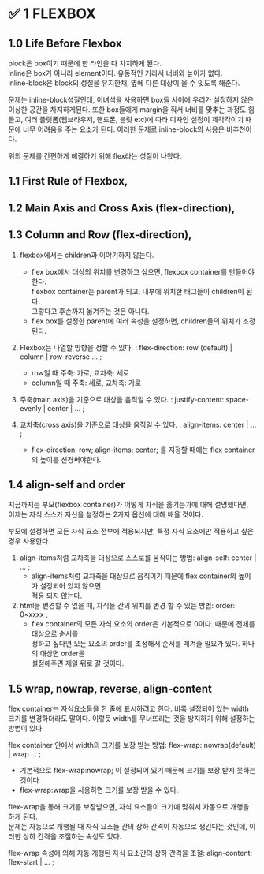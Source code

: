 # ✅ 1 FLEXBOX

## 1.0 Life Before Flexbox

block은 box이기 때문에 한 라인을 다 차지하게 된다.  
inline은 box가 아니라 element이다. 유동적인 거라서 너비와 높이가 없다.  
inline-block은 block의 성질을 유지한채, 옆에 다른 대상이 올 수 잇도록 해준다.

문제는 inline-block성질인데, 이녀석을 사용하면 box들 사이에 우리가 설정하지 않은 이상한 공간을 차지하게된다. 또한 box들에게 margin을 줘서 너비를 맞추는 과정도 힘들고, 여러 플랫폼(웹브라우저, 핸드폰, 블릿 etc)에 따라 디자인 설정이 제각각이기 때문에 너무 어려움을 주는 요소가 된다. 이러한 문제로 inline-block의 사용은 비추천이다.

위의 문제를 간편하게 해결하기 위해 flex라는 성질이 나왔다.

## 1.1 First Rule of Flexbox,

## 1.2 Main Axis and Cross Axis (flex-direction),

## 1.3 Column and Row (flex-direction),

1. flexbox에서는 children과 이야기하지 않는다.
    - flex box에서 대상의 위치를 변경하고 싶으면, flexbox container를 만들어야 한다.  
      flexbox container는 parent가 되고, 내부에 위치한 태그들이 children이 된다.  
      그렇다고 후손까지 옮겨주는 것은 아니다.
    - flex box를 설정한 parent에 여러 속성을 설정하면, children들의 위치가 조정된다.
2. Flexbox는 나열할 방향을 정할 수 있다. : flex-direction: row (default) | column | row-reverse … ;
    - row일 때 주축: 가로, 교차축: 세로
    - column일 때 주축: 세로, 교차축: 가로
3. 주축(main axis)을 기준으로 대상을 움직일 수 있다. : justify-content: space-evenly | center | … ;

4. 교차축(cross axis)을 기준으로 대상을 움직일 수 있다. : align-items: center | … ;
    - flex-direction: row; align-items: center; 를 지정할 때에는 flex container의 높이를 신경써야한다.

## 1.4 align-self and order

지금까지는 부모(flexbox container)가 어떻게 자식을 옮기는가에 대해 설명했다면, 이제는 자식 스스가 자신을 설정하는 2가지 옵션에 대해 배울 것이다.

부모에 설정하면 모든 자식 요소 전부에 적용되지만, 특정 자식 요소에만 적용하고 싶은 경우 사용한다.

1. align-items처럼 교차축을 대상으로 스스로를 움직이는 방법: align-self: center | … ;
    - align-items처럼 교차축을 대상으로 움직이기 때문에 flex container의 높이가 설정되어 있지 않으면  
      적용 되지 않는다.
2. html을 변경할 수 없을 때, 자식들 간의 위치를 변경 할 수 있는 방법: order: 0~xxxx ;
    - flex container의 모든 자식 요소의 order은 기본적으로 0이다. 때문에 전체를 대상으로 순서를  
      정하고 싶다면 모든 요소의 order를 조정해서 순서를 매겨줄 필요가 있다. 하나의 대상면 order을  
      설정해주면 제일 뒤로 갈 것이다.

## 1.5 wrap, nowrap, reverse, align-content

flex container는 자식요소들을 한 줄에 표시하려고 한다. 비록 설정되어 있는 width 크기를 변경하더라도 말이다. 이렇듯 width를 무너뜨리는 것을 방지하기 위해 설정하는 방법이 있다.

flex container 안에서 width의 크기를 보장 받는 방법: flex-wrap: nowrap(default) | wrap … ;  
 - 기본적으로 flex-wrap:nowrap; 이 설정되어 있기 때문에 크기를 보장 받지 못하는 것이다.  
 - flex-wrap:wrap을 사용하면 크기를 보장 받을 수 있다.

flex-wrap을 통해 크기를 보장받으면, 자식 요소들이 크기에 맞춰서 자동으로 개행을 하게 된다.  
문제는 자동으로 개행될 때 자식 요소들 간의 상하 간격이 자동으로 생긴다는 것인데, 이러한 상하 간격을 조절하는 속성도 있다.

flex-wrap 속성에 의해 자동 개행된 자식 요소간의 상하 간격을 조절: align-content: flex-start | … ;
